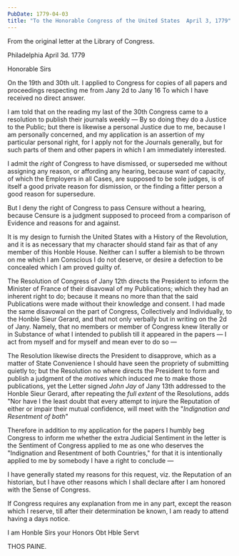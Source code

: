 ```yaml
---
PubDate: 1779-04-03
title: "To the Honorable Congress of the United States  April 3, 1779"
---
```


   From the original letter at the Library of Congress.

   Philadelphia April 3d. 1779

   Honorable Sirs

   On the 19th and 30th ult. I applied to Congress for copies of all papers
   and proceedings respecting me from Jany 2d to Jany 16 To which I
   have received no direct answer.

   I am told that on the reading my last of the 30th Congress came to a
   resolution to publish their journals weekly &mdash; By so doing they do a Justice
   to the Public; but there is likewise a personal Justice due to me, because
   I am personally concerned, and my application is an assertion of my
   particular personal right, for I apply not for the Journals generally, but
   for such parts of them and other papers in which I am immediately
   interested.

   I admit the *right* of Congress to have dismissed, or superseded me without
   assigning any reason, or affording any hearing, because want of capacity,
   of which the Employers in all Cases, are supposed to be sole judges, is of
   itself a good private reason for dismission, or the finding a fitter
   person a good reason for supersedure.

   But I deny the right of Congress to pass Censure without a hearing,
   because Censure is a judgment supposed to proceed from a comparison of
   Evidence and reasons for and against.

   It is my design to furnish the United States with a History of the
   Revolution, and it is as necessary that my character should stand fair as
   that of any member of this Honble House. Neither can I suffer a blemish
   to be thrown on me which I am Conscious I do not deserve, or desire a
   defection to be concealed which I am proved guilty of.

   The Resolution of Congress of Jany 12th directs the President to inform
   the Minister of France of their disavowal of my Publications; which they
   had an inherent right to do; because it means no more than that the said
   Publications were made without their knowledge and consent. I had made the
   same disavowal on the part of Congress, Collectively and Individually, to
   the Honble Sieur Gerard, and that not only verbally but in writing
   on the 2d of Jany. Namely, that no members or member of Congress knew literally or
   in Substance of what I intended to publish till it appeared in the
   papers &mdash; I act from myself and for myself and mean ever to do so &mdash; 

   The Resolution likewise directs the President to disapprove, which as a
   matter of State Convenience I should have seen the propriety of submitting
   quietly to; but the Resolution no where directs the President to form and
   publish a judgment of the *motives* which induced me to make those
   publications, yet the Letter signed *John Jay* of Jany 13th addressed to
   the Honble Sieur Gerard, after repeating the *full extent* of the
   Resolutions, adds "Nor have I the least doubt that every attempt to
   injure the Reputation of either or impair their mutual confidence, will
   meet with the "*Indignation and Resentment of both*"

   Therefore in addition to my application for the papers I humbly beg
   Congress to inform me whether the extra Judicial Sentiment in the letter
   is the Sentiment of Congress applied to me as one who deserves the
   "Indignation and Resentment of both Countries," for that it is
   intentionally applied to me by somebody I have a right to conclude &mdash; 

   I have generally stated my reasons for this request, viz. the Reputation
   of an historian, but I have other reasons which I shall declare after I am
   honored with the Sense of Congress.

   If Congress requires any explanation from me in any part, except the
   reason which I reserve, till after their determination be known, I am
   ready to attend having a days notice.

   I am Honble Sirs your Honors Obt Hble Servt

   THOS PAINE.


